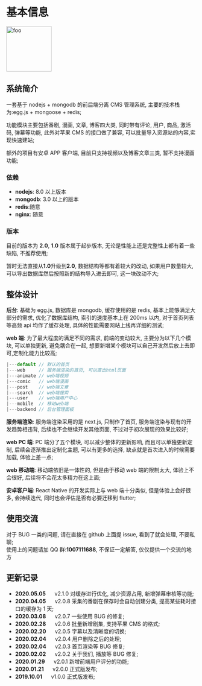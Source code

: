 # 基本信息

<img :src="$withBase('/logo.svg')" alt="foo" width="120">

## 系统简介

一套基于 nodejs + mongodb 的前后端分离 CMS 管理系统, 主要的技术栈为:egg.js + mongoose + redis;

功能模块主要包括番剧, 漫画, 文章, 博客四大类,
同时带有评论, 用户, 商品, 激活码, 弹幕等功能, 此外对苹果 CMS 的接口做了兼容, 可以批量导入资源站的内容,实现快速建站;

额外的项目有安卓 APP 客户端, 目前只支持视频以及博客文章三类, 暂不支持漫画功能;

### 依赖

- **nodejs**: 8.0 以上版本
- **mongodb**: 3.0 以上的版本
- **redis**:随意
- **nginx**: 随意

### 版本

目前的版本为 **2.0**, **1.0** 版本属于起步版本, 无论是性能上还是完整性上都有着一些缺陷, 不推荐使用;

暂时无法直接从**1.0**升级到**2.0**, 数据结构等都有着较大的改动, 如果用户数量较大, 可以导出数据库然后按照新的结构导入进去即可, 这一块改动不大;

## 整体设计

**后台**: 基础为 egg.js, 数据库是 mongodb, 缓存使用的是 redis, 基本上能够满足大部分的需求, 优化了数据库结构, 索引的速度基本上在 200ms 以内, 对于首页列表等高频 api 均作了缓存处理, 具体的性能需要网站上线再详细的测试;

**web 端**: 为了最大程度的满足不同的需求, 前端的变动较大, 主要分为以下几个模块, 可以单独更新, 避免耦合在一起, 想要新增某个模块可以自己开发然后放上去即可,定制化能力比较高;

```js
|---default // 默认的首页
|---web     // 服务端渲染的首页, 可以直出html页面
|---animate // web端视频
|---comic   // web端漫画
|---post    // web端文章
|---search  // web端搜索
|---user    // web端用户中心
|---mobile  // 移动web端
|---backend // 后台管理面板
```

**服务端渲染**: 服务端渲染采用的是 next.js, 只制作了首页, 服务端渲染与现有的开发趋势相违背, 后续也不会继续开发其他页面, 不过对于初次展现的效果比较好;

**web PC 端**: PC 端分了五个模块, 可以减少整体的更新影响, 而且可以单独更新定制, 后续会逐渐推出定制化主题, 可以有更多的选择, 缺点就是首次进入的时候需要加载, 体验上差一点;

**web 移动端**: 移动端依旧是一体性的, 但是由于移动 web 端的限制太大, 体验上不会很好, 后续将不会花太多精力在这上面;

**安卓客户端**: React Native 的开发实际上与 web 端十分类似, 但是体验上会好很多, 会持续迭代, 同时也会评估是否有必要迁移到 flutter;

## 使用交流

对于 BUG 一类的问题, 请在直接在 github 上面提 issue, 看到了就会处理, 不要私聊;<br/>
使用上的问题请加 QQ 群:**1007111688**, 不保证一定解答, 仅仅提供一个交流的地方

## 更新记录

- **2020.05.05** &nbsp;&nbsp;&nbsp;&nbsp; v2.1.0 对缓存进行优化, 减少资源占用, 新增弹幕审核等功能;
- **2020.04.05** &nbsp;&nbsp;&nbsp;&nbsp; v2.0.8 采集的番剧在保存时会自动创建分类, 提高某些耗时接口的缓存为 1 天;
- **2020.03.08** &nbsp;&nbsp;&nbsp;&nbsp; v2.0.7 一些使用 BUG 的修复;
- **2020.02.28** &nbsp;&nbsp;&nbsp;&nbsp; v2.0.6 批量新增剧集, 支持苹果 CMS 的格式;
- **2020.02.20** &nbsp;&nbsp;&nbsp;&nbsp; v2.0.5 字幕以及清晰度的切换;
- **2020.02.04** &nbsp;&nbsp;&nbsp;&nbsp; v2.0.4 用户删除之后的处理;
- **2020.02.04** &nbsp;&nbsp;&nbsp;&nbsp; v2.0.3 首页渲染等 BUG 修复;
- **2020.02.02** &nbsp;&nbsp;&nbsp;&nbsp; v2.0.2 关于我们, 播放等 BUG 修复;
- **2020.01.29** &nbsp;&nbsp;&nbsp;&nbsp; v2.0.1 新增前端用户评分的功能;
- **2020.01.21** &nbsp;&nbsp;&nbsp;&nbsp; v2.0.0 正式版发布;
- **2019.10.01** &nbsp;&nbsp;&nbsp;&nbsp; v1.0.0 正式版发布;
